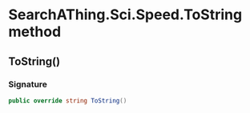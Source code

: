 # SearchAThing.Sci.Speed.ToString method
## ToString()
### Signature
```csharp
public override string ToString()
```
